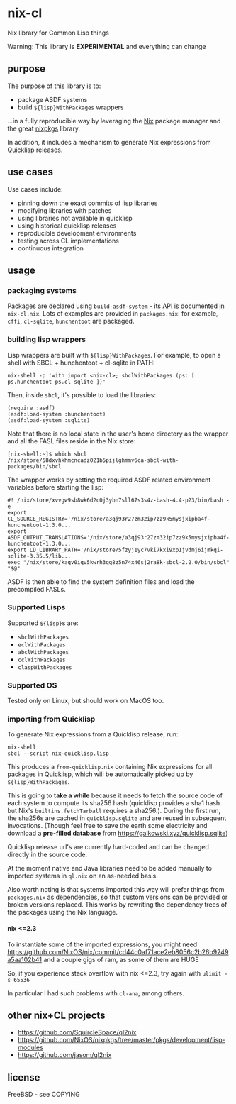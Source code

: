 # nix-cl

Nix library for Common Lisp things

Warning: This library is __EXPERIMENTAL__ and everything can change

## purpose

The purpose of this library is to:

- package ASDF systems
- build `${lisp}WithPackages` wrappers

...in a fully reproducible way by leveraging the [Nix](https://nixos.org/guides/how-nix-works.html) package manager and the great [nixpkgs](https://github.com/nixos/nixpkgs) library.

In addition, it includes a mechanism to generate Nix expressions from Quicklisp releases.

## use cases

Use cases include:

- pinning down the exact commits of lisp libraries
- modifying libraries with patches
- using libraries not available in quicklisp
- using historical quicklisp releases
- reproducible development environments
- testing across CL implementations
- continuous integration

## usage

### packaging systems

Packages are declared using `build-asdf-system` - its API is documented in `nix-cl.nix`. Lots of examples are provided in `packages.nix`: for example, `cffi`, `cl-sqlite`, `hunchentoot` are packaged.

### building lisp wrappers

Lisp wrappers are built with `${lisp}WithPackages`. For example, to open a shell with SBCL + hunchentoot + cl-sqlite in PATH:
```
nix-shell -p 'with import <nix-cl>; sbclWithPackages (ps: [ ps.hunchentoot ps.cl-sqlite ])'
```

Then, inside `sbcl`, it's possible to load the libraries:
```
(require :asdf)
(asdf:load-system :hunchentoot)
(asdf:load-system :sqlite)
```

Note that there is no local state in the user's home directory as the wrapper and all the FASL files reside in the Nix store:

```
[nix-shell:~]$ which sbcl
/nix/store/58dxvhkhmcncadz021b5pijlghmmv6ca-sbcl-with-packages/bin/sbcl
```

The wrapper works by setting the required ASDF related environment variables before starting the lisp:
```
#! /nix/store/xvvgw9sb8wk6d2c0j3ybn7sll67s3s4z-bash-4.4-p23/bin/bash -e
export CL_SOURCE_REGISTRY='/nix/store/a3qj93r27zm32ip7zz9k5mysjxipba4f-hunchentoot-1.3.0...
export ASDF_OUTPUT_TRANSLATIONS='/nix/store/a3qj93r27zm32ip7zz9k5mysjxipba4f-hunchentoot-1.3.0...
export LD_LIBRARY_PATH='/nix/store/5fzyj1yc7vki7kxi9xp1jvdmj6ijmkqi-sqlite-3.35.5/lib...
exec "/nix/store/kaqv0iqv5kwrh3qq8z5n74x46sj2ra8k-sbcl-2.2.0/bin/sbcl"  "$@"
```

ASDF is then able to find the system definition files and load the precompiled FASLs.

### Supported Lisps

Supported `${lisp}`s are:

- `sbclWithPackages`
- `eclWithPackages`
- `abclWithPackages`
- `cclWithPackages`
- `claspWithPackages`

### Supported OS

Tested only on Linux, but should work on MacOS too.

### importing from Quicklisp

To generate Nix expressions from a Quicklisp release, run:

```
nix-shell
sbcl --script nix-quicklisp.lisp
```
This produces a `from-quicklisp.nix` containing Nix expressions for all packages in Quicklisp, which will be automatically picked up by `${lisp}WithPackages`.

This is going to **take a while** because it needs to fetch the source code of each system to compute its sha256 hash (quicklisp provides a sha1 hash but Nix's `builtins.fetchTarball` requires a sha256.). During the first run, the sha256s are cached in `quicklisp.sqlite` and are reused in subsequent invocations. (Though feel free to save the earth some electricity and download a **pre-filled database** from https://galkowski.xyz/quicklisp.sqlite)

Quicklisp release url's are currently hard-coded and can be changed directly in the source code.

At the moment native and Java libraries need to be added manually to imported systems in `ql.nix` on an as-needed basis.

Also worth noting is that systems imported this way will prefer things from `packages.nix` as dependencies, so that custom versions can be provided or broken versions replaced. This works by rewriting the dependency trees of the packages using the Nix language.

#### nix <=2.3
To instantiate some of the imported expressions, you might need https://github.com/NixOS/nix/commit/cd44c0af71ace2eb8056c2b26b9249a5aa102b41 and a couple gigs of ram, as some of them are HUGE

So, if you experience stack overflow with nix <=2.3, try again with `ulimit -s 65536`

In particular I had such problems with `cl-ana`, among others.

## other nix+CL projects

- https://github.com/SquircleSpace/ql2nix
- https://github.com/NixOS/nixpkgs/tree/master/pkgs/development/lisp-modules
- https://github.com/jasom/ql2nix

## license

FreeBSD - see COPYING
